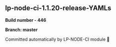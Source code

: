 ## lp-node-ci-1.1.20-release-YAMLs

**Build number - 446**

**Branch: master**

 Committed automatically by LP-NODE-CI module :rocket: